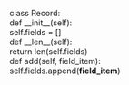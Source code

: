 class Record:  
    def \_\_init\_\_(self):  
        self.fields = []  
    def \_\_len\_\_(self):  
        return len(self.fields)  
    def add(self, field_item):  
        self.fields.append(**field_item**)  